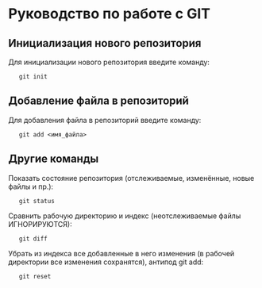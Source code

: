 # Руководство по работе с GIT

## Инициализация нового репозитория

Для инициализации нового репозитория введите команду:
```
   git init
```

## Добавление файла в репозиторий

Для добавления файла в репозиторий введите команду:
```
   git add <имя_файла>
```
## Другие команды

Показать состояние репозитория (отслеживаемые, изменённые, новые файлы и пр.):
```
   git status
```

Сравнить рабочую директорию и индекс (неотслеживаемые файлы ИГНОРИРУЮТСЯ):
```
   git diff
```

Убрать из индекса все добавленные в него изменения (в рабочей директории все изменения сохранятся), антипод git add:
```
   git reset
```